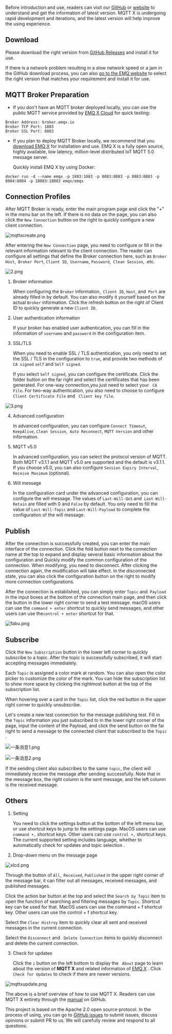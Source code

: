 Before introduction and use, readers can visit our [GitHub](https://github.com/emqx/MQTTX) or [website](https://mqttx.app) to understand and get the information of latest version.  MQTT X is undergoing rapid development and iterations, and the latest version will help improve the using experience.

## Download

Please download the right version from [GitHub Releases](https://github.com/emqx/MQTTX/releases)  and install it for use.

If there is a network problem resulting in a slow network speed or a jam in the GitHub download process, you can also  [go to the EMQ website](https://www.emqx.io/downloads/MQTTX/) to select the right version that matches your requirement and install it for use.



## MQTT Broker Preparation

- If you don't have an MQTT broker deployed locally, you can use the public MQTT service provided by [EMQ X Cloud](https://cloud.emqx.io)  for quick testing:

```
Broker Address: broker.emqx.io
Broker TCP Port: 1883
Broker SSL Port: 8883
```

- If you plan to deploy MQTT Broker locally, we recommend that you  [download  EMQ X](https://github.com/emqx/emqx/releases) for installation and use. EMQ X is a fully open source, highly available, low latency, million-level distributed IoT MQTT 5.0 message server.

  Quickly install EMQ X by using Docker:

```shell
docker run -d --name emqx -p 1883:1883 -p 8083:8083 -p 8883:8883 -p 8084:8084 -p 18083:18083 emqx/emqx
```



## Connection Profiles

After MQTT Broker is ready, enter the main program page and click the "+"  in the menu bar on the left. If there is no data on the page, you can also click the `New Connection` button on the right to quickly configure a new client connection.

![mqttxcreate.png](https://static.emqx.net/images/c0bee729cd26e338535ae234d7212384.png)

After entering the  `New Connection`  page, you need to configure or fill in the relevant information relevant to the client connection. The reader can configure all settings that define the Broker connection here, such as `Broker Host`,` Broker Port`, `Client ID`,` Username`, `Password`,` Clean Session`, .etc.

![2.png](https://static.emqx.net/images/cd943b647eb222d35c5dd1acdd7df9df.png)

1. Broker information

   When configuring the `Broker` information,` Client ID`, `Host`, and` Port` are already filled in by default. You can also modify it yourself based on the actual `Broker` information. Click the refresh button on the right of Client ID to quickly generate a new `Client ID`.

2. User authentication information

   If your broker has enabled user authentication, you can fill in the information of `username` and `password` in the configuration item.

3. SSL/TLS

   When you need to enable SSL / TLS authentication, you only need to set the SSL / TLS  in the configuration to `true`, and provide two methods of `CA signed` `self` and `Self signed`.

   If you select `Self signed`, you can configure the certificate. Click the folder button on the far right and select the certificates that has been generated. For one-way connection,you  just need to select your ` CA File`. For two-way authentication, you also need to choose to configure `Client Certificate File`  and ` Client key file`.

![3.png](https://static.emqx.net/images/48fbcdc6d3f29704ac1b7fa6154a4fe4.png)

4. Advanced configuration

   In advanced configuration, you can configure `Connect Timeout`,` KeepAlive`, `Clean Session`,` Auto Reconnect`, `MQTT Version` and other information.

5. MQTT v5.0

   In advanced configuration, you can select the protocol version of MQTT. Both MQTT v3.1.1 and MQTT v5.0 are supported and the default is v3.1.1. If you choose v5.0, you can also configure `Session Expiry Interval`,` Receive Maximum` (optional).

6. Will message

   In the configuration card under the advanced configuration, you can configure the will message. The values of `Last-Will-QoS` and` Last-Will-Retain` are filled with 0 and `False` by default. You only need to fill the value of  `Last-Will-Topic` and `Last-Will-Payload` to complete the configuration of the will message.



## Publish

After the connection is successfully created, you can enter the main interface of the connection. Click the fold button next to the connection name at the top to expand and display several basic information about the configuration and Quickly modify the common configuration of the connection. When modifying, you need to disconnect. After clicking the connection again, the modification will take effect. In the disconnected state, you can also click the configuration button on the right to modify more connection configurations.

After the connection is established, you can simply enter `Topic` and` Payload` in the input boxes at the bottom of the connection main page, and then click the button in the lower right corner to send a test message. macOS users can use the `command + enter`  shortcut to quickly send messages, and other users can use the`control + enter`  shortcut for that.

![fabu.png](https://static.emqx.net/images/59dffcc0988d9815714359a83333b873.png)

## Subscribe

Click the `New Subscription` button in the lower left corner to quickly subscribe to a topic. After the topic is successfully subscribed, it will start accepting messages immediately.

Each `Topic` is assigned a color mark at random. You can also open the color picker to customize the color of the mark. You can hide the subscription list to show more space by clicking the rightmost button at the top of the subscription list.

When hovering over a card in the `Topic` list, click the red button in the upper right corner to quickly unsubscribe.

Let's create a new test connection for the message publishing test. Fill in the `Topic` information you just subscribed to in the lower right corner of the page, input the content of the Payload, and click the send button on the far right to send a message to the connected client that subscribed to the  `Topic` .

![一条消息1.png](https://static.emqx.net/images/9c4de8dc1c3e978c5e6b2befe9f4011a.png)

![一条消息2.png](https://static.emqx.net/images/c157de49efe9bf8714dc7c0d7bc3b8d4.png)

If the sending client also subscribes to the same `topic`, the client will immediately receive the message after sending successfully. Note that in the message box, the right column is the sent message, and the left column is the received message.


## Others

1. Setting

   You need to click the settings button at the bottom of the left menu bar, or use shortcut keys to jump to the settings page. MacOS users can use `command +,` shortcut keys. Other users can use `control +,` shortcut keys. The  current supported setting includes language, whether to automatically check for updates and topic selection .

2. Drop-down menu on the message page

![xlcd.png](https://static.emqx.net/images/08707251ab7113cfd713ba8972cf9d60.png)

   Through the button of `All`,` Received`, `Published` in the upper right corner of the message bar, it can filter out all messages, received messages, and published messages.

   Click the action bar button at the top and select the `Search by Topic` item to open the function of searching and filtering  messages by  `Topic`. Shortcut key can be used for that. MacOS users can use the command + f shortcut key. Other users can use the control + f shortcut key. 

   Select the `Clear Histroy` item to quickly clear all sent and received messages in the current connection.

   Select the `Disconnect` and ` Delete Connection` items to quickly disconnect and delete the current connection.

3. Check for updates

   Click the `i` button on the left bottom to display the ` About` page to learn about the version of **MQTT X**  and related information of [EMQ X](https://emqx.io/) . Click `Check for Updates` to check if there are newer versions.

![mqttxupdate.png](https://static.emqx.net/images/889ae0041b88ba2ac8f6fefc44a92fde.png)



The above is a brief overview of how to use MQTT X. Readers can use MQTT X entirety through the  [manual](https://github.com/emqx/MQTTX/blob/master/docs/manual.md) on GitHub.

This project is based on the Apache 2.0 open source protocol. In the process of using, you can go to [GitHub issues](https://github.com/emqx/MQTTX/issues) to submit issues, discuss opinions or submit PR to us. We will carefully review and respond to all questions.

